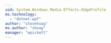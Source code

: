 ```yaml
---
uid: System.Windows.Media.Effects.EdgeProfile
ms.technology: 
  - "dotnet-wpf"
author: "stevehoag"
ms.author: "shoag"
manager: "wpickett"
---
```


